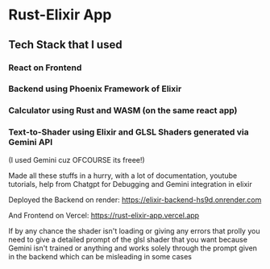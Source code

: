 # Rust-Elixir App

## Tech Stack that I used

### React on Frontend 
### Backend using Phoenix Framework of Elixir 
### Calculator using Rust and WASM (on the same react app)
### Text-to-Shader using Elixir and GLSL Shaders generated via Gemini API 
(I used Gemini cuz OFCOURSE its freee!)

Made all these stuffs in a hurry, with a lot of documentation, youtube tutorials, help from Chatgpt for Debugging and Gemini integration in elixir 

Deployed the Backend on render: https://elixir-backend-hs9d.onrender.com

And Frontend on Vercel: https://rust-elixir-app.vercel.app

If by any chance the shader isn't loading or giving any errors that prolly you need to give a detailed prompt of the glsl shader that you want because Gemini isn't trained or anything and works solely through the prompt given in the backend which can be misleading in some cases
